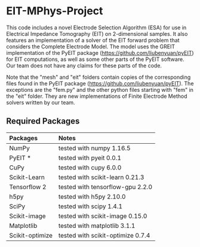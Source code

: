 # EIT-MPhys-Project
This code includes a novel Electrode Selection Algorithm (ESA) for use in Electrical Impedance Tomography (EIT) on 2-dimensional samples. It also features an implementation of a solver of the EIT forward problem that considers the Complete Electrode Model. The model uses the GREIT implementation of the PyEIT package (https://github.com/liubenyuan/pyEIT) for EIT computations, as well as some other parts of the PyEIT software. Our team does not have any claims for these parts of the code.

Note that the "mesh" and "eit" folders contain copies of the corresponding files found in the PyEIT package (https://github.com/liubenyuan/pyEIT). The exceptions are the "fem.py" and the other python files starting with "fem" in the "eit" folder. They are new implementations of Finite Electrode Method solvers written by our team. 

## Required Packages

|  Packages        | Notes                               |
| :--------------- | :---------------------------------- |
|  NumPy           | tested with numpy 1.16.5            |
|  PyEIT *         | tested with pyeit 0.0.1             |
|  CuPy            | tested with cupy 6.0.0              |
|  Scikit-Learn    | tested with scikit-learn 0.21.3     |
|  Tensorflow 2    | tested with tensorflow-gpu 2.2.0    |
|  h5py            | tested with h5py 2.10.0             |
|  SciPy           | tested with scipy 1.4.1             |
|  Scikit-image    | tested with scikit-image 0.15.0     |
|  Matplotlib      | tested with matplotlib 3.1.1        |
|  Scikit-optimize | tested with scikit-optimize 0.7.4   |
